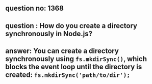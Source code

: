 
      
## question no: 1368

## question : How do you create a directory synchronously in Node.js?

## answer: You can create a directory synchronously using `fs.mkdirSync()`, which blocks the event loop until the directory is created: `fs.mkdirSync('path/to/dir');`
      